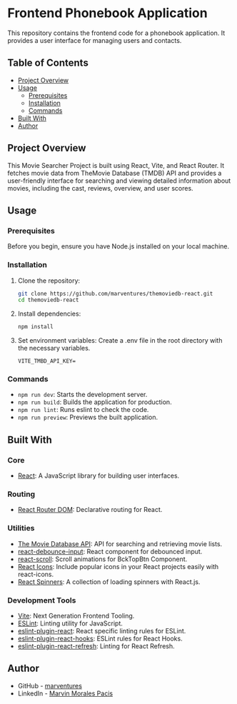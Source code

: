 # Frontend Phonebook Application

This repository contains the frontend code for a phonebook application. It provides a user interface
for managing users and contacts.

## Table of Contents

- [Project Overview](#project-overview)
- [Usage](#usage)
  - [Prerequisites](#prerequisites)
  - [Installation](#installation)
  - [Commands](#commands)
- [Built With](#built-with)
- [Author](#author)

## Project Overview

This Movie Searcher Project is built using React, Vite, and React Router. It fetches movie data from
TheMovie Database (TMDB) API and provides a user-friendly interface for searching and viewing
detailed information about movies, including the cast, reviews, overview, and user scores.

## Usage

### Prerequisites

Before you begin, ensure you have Node.js installed on your local machine.

### Installation

1. Clone the repository:

   ```bash
   git clone https://github.com/marventures/themoviedb-react.git
   cd themoviedb-react
   ```

2. Install dependencies:

   ```bash
   npm install
   ```

3. Set environment variables: Create a .env file in the root directory with the necessary variables.
   ```
   VITE_TMBD_API_KEY=
   ```

### Commands

- `npm run dev`: Starts the development server.
- `npm run build`: Builds the application for production.
- `npm run lint`: Runs eslint to check the code.
- `npm run preview`: Previews the built application.

## Built With

### Core

- [React](https://react.dev/): A JavaScript library for building user interfaces.

### Routing

- [React Router DOM](https://reactrouter.com/en/main): Declarative routing for React.

### Utilities

- [The Movie Database API](https://www.themoviedb.org/): API for searching and retrieving movie
  lists.
- [react-debounce-input](https://www.npmjs.com/package/react-debounce-input): React component for
  debounced input.
- [react-scroll](https://www.npmjs.com/package/react-scroll): Scroll animations for BckTopBtn
  Component.
- [React Icons](https://react-icons.github.io/react-icons/): Include popular icons in your React
  projects easily with react-icons.
- [React Spinners](https://www.davidhu.io/react-spinners/): A collection of loading spinners with
  React.js.

### Development Tools

- [Vite](https://vitejs.dev/): Next Generation Frontend Tooling.
- [ESLint](https://eslint.org/): Linting utility for JavaScript.
- [eslint-plugin-react](https://www.npmjs.com/package/eslint-plugin-react): React specific linting
  rules for ESLint.
- [eslint-plugin-react-hooks](https://www.npmjs.com/package/eslint-plugin-react-hooks): ESLint rules
  for React Hooks.
- [eslint-plugin-react-refresh](https://www.npmjs.com/package/eslint-plugin-react-refresh): Linting
  for React Refresh.

## Author

- GitHub - [marventures](https://github.com/marventures)
- LinkedIn - [Marvin Morales Pacis](https://www.linkedin.com/in/marventures/)
